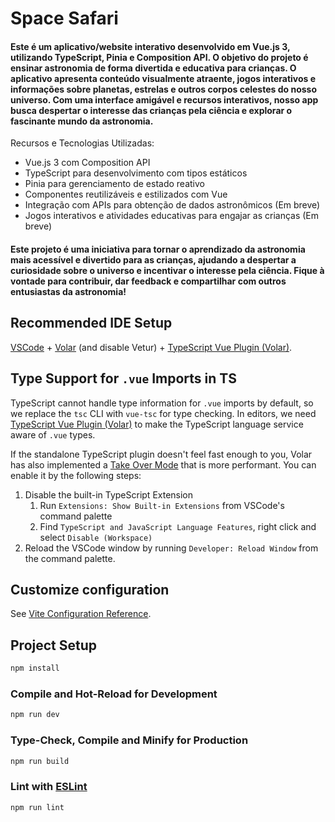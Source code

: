 # Space Safari

#### Este é um aplicativo/website interativo desenvolvido em Vue.js 3, utilizando TypeScript, Pinia e Composition API. O objetivo do projeto é ensinar astronomia de forma divertida e educativa para crianças. O aplicativo apresenta conteúdo visualmente atraente, jogos interativos e informações sobre planetas, estrelas e outros corpos celestes do nosso universo. Com uma interface amigável e recursos interativos, nosso app busca despertar o interesse das crianças pela ciência e explorar o fascinante mundo da astronomia.

Recursos e Tecnologias Utilizadas:
- Vue.js 3 com Composition API
- TypeScript para desenvolvimento com tipos estáticos
- Pinia para gerenciamento de estado reativo
- Componentes reutilizáveis e estilizados com Vue
- Integração com APIs para obtenção de dados astronômicos (Em breve)
- Jogos interativos e atividades educativas para engajar as crianças (Em breve)

#### Este projeto é uma iniciativa para tornar o aprendizado da astronomia mais acessível e divertido para as crianças, ajudando a despertar a curiosidade sobre o universo e incentivar o interesse pela ciência. Fique à vontade para contribuir, dar feedback e compartilhar com outros entusiastas da astronomia!

## Recommended IDE Setup

[VSCode](https://code.visualstudio.com/) + [Volar](https://marketplace.visualstudio.com/items?itemName=Vue.volar) (and disable Vetur) + [TypeScript Vue Plugin (Volar)](https://marketplace.visualstudio.com/items?itemName=Vue.vscode-typescript-vue-plugin).

## Type Support for `.vue` Imports in TS

TypeScript cannot handle type information for `.vue` imports by default, so we replace the `tsc` CLI with `vue-tsc` for type checking. In editors, we need [TypeScript Vue Plugin (Volar)](https://marketplace.visualstudio.com/items?itemName=Vue.vscode-typescript-vue-plugin) to make the TypeScript language service aware of `.vue` types.

If the standalone TypeScript plugin doesn't feel fast enough to you, Volar has also implemented a [Take Over Mode](https://github.com/johnsoncodehk/volar/discussions/471#discussioncomment-1361669) that is more performant. You can enable it by the following steps:

1. Disable the built-in TypeScript Extension
    1) Run `Extensions: Show Built-in Extensions` from VSCode's command palette
    2) Find `TypeScript and JavaScript Language Features`, right click and select `Disable (Workspace)`
2. Reload the VSCode window by running `Developer: Reload Window` from the command palette.

## Customize configuration

See [Vite Configuration Reference](https://vitejs.dev/config/).

## Project Setup

```sh
npm install
```

### Compile and Hot-Reload for Development

```sh
npm run dev
```

### Type-Check, Compile and Minify for Production

```sh
npm run build
```

### Lint with [ESLint](https://eslint.org/)

```sh
npm run lint
```
